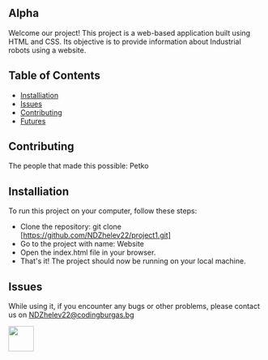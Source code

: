 ## Alpha
Welcome our project! This project is a web-based application built using HTML and CSS. Its objective is to provide information about Industrial robots using a website.

## Table of Contents
* [Installiation](#installiation)
* [Issues](#issues)
* [Contributing](#contributing) 
* [Futures](#features)

## Contributing
The people that made this possible: Petko

## Installiation
To run this project on your computer, follow these steps:

* Clone the repository: git clone [https://github.com/NDZhelev22/project1.git]
* Go to the project with name: Website
* Open the index.html file in your browser.
* That's it! The project should now be running on your local machine.
	
## Issues
While using it, if you encounter any bugs or other problems, please contact us on NDZhelev22@codingburgas.bg

<!DOCTYPE html>
<html>
<body>
   <p><a href="https://www.Youtube.com/"><img src="https://www.tutorialspoint.com/assets/questions/media/426142-1668760872.png" style="width:50px;height:50px;"></a></p>
</body>
</html>

